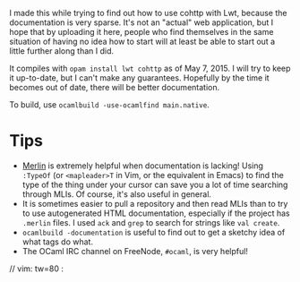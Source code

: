 I made this while trying to find out how to use cohttp with Lwt, because the
documentation is very sparse. It's not an "actual" web application, but I hope
that by uploading it here, people who find themselves in the same situation of
having no idea how to start will at least be able to start out a little further
along than I did.

It compiles with `opam install lwt cohttp` as of May 7, 2015. I will try to keep
it up-to-date, but I can't make any guarantees. Hopefully by the time it becomes
out of date, there will be better documentation.

To build, use `ocamlbuild -use-ocamlfind main.native`.

# Tips

- [Merlin](https://github.com/the-lambda-church/merlin) is extremely helpful
  when documentation is lacking! Using `:TypeOf` (or `<mapleader>T` in Vim, or
  the equivalent in Emacs) to find the type of the thing under your cursor can
  save you a lot of time searching through MLIs. Of course, it's also
  useful in general.
- It is sometimes easier to pull a repository and then read MLIs than to try to
  use autogenerated HTML documentation, especially if the project has `.merlin`
  files. I used `ack` and `grep` to search for strings like `val create`.
- `ocamlbuild -documentation` is useful to find out to get a sketchy idea of
  what tags do what.
- The OCaml IRC channel on FreeNode, `#ocaml`, is very helpful!

// vim: tw=80 :
